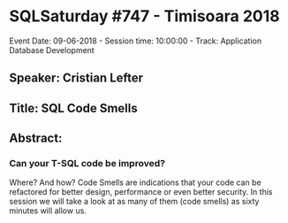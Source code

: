 # SQLSaturday #747 - Timisoara 2018
Event Date: 09-06-2018 - Session time: 10:00:00 - Track: Application  Database Development
## Speaker: Cristian Lefter
## Title: SQL Code Smells
## Abstract:
### Can your T-SQL code be improved? 
Where? 
And how? 
Code Smells are indications that your code can be refactored for better design, performance or even better security. 
In this session we will take a look at as many of them (code smells) as sixty minutes will allow us.
